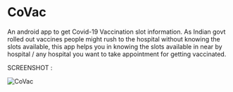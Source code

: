 # CoVac
  An android app to get Covid-19 Vaccination slot information.
  As Indian govt rolled out vaccines people might rush to the hospital without knowing the slots available, this app helps you in knowing the slots available in near by hospital / any hospital you want to take appointment for getting vaccinated.
  
  SCREENSHOT :

![CoVac](https://user-images.githubusercontent.com/26497364/118262937-3974ff00-b4d3-11eb-9622-126dfa9ee336.jpeg)

